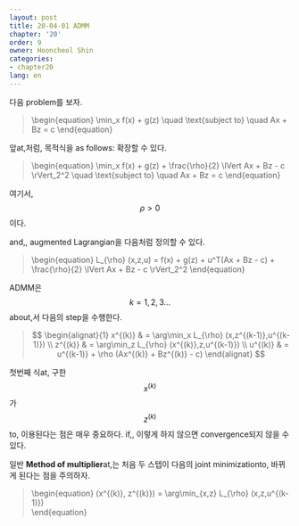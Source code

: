 ```yaml
---
layout: post
title: 20-04-01 ADMM
chapter: '20'
order: 9
owner: Hooncheol Shin
categories:
- chapter20
lang: en
---
```


다음 problem를 보자. 
>\begin{equation}
\min_x f(x) + g(z) \quad \text{subject to} \quad Ax + Bz = c
\end{equation}

앞at,처럼, 목적식을 as follows: 확장할 수 있다. 
>\begin{equation}
\min_x f(x) + g(z) + \frac{\rho}{2} \lVert Ax + Bz - c \rVert_2^2 \quad \text{subject to} \quad Ax + Bz = c
\end{equation}

여기서, $$\rho > 0$$ 이다. 

and,, augmented Lagrangian을 다음처럼 정의할 수 있다.  
>\begin{equation}
L_{\rho} (x,z,u) = f(x) + g(z) + u^T(Ax + Bz - c) + \frac{\rho}{2} \lVert Ax + Bz - c \rVert_2^2
\end{equation}

ADMM은 $$k=1,2,3 \dots$$about,서 다음의 step을 수행한다. 
> $$
> \begin{alignat}{1}
> x^{(k)} & = \arg\min_x  L_{\rho} (x,z^{(k-1)},u^{(k-1)}) \\
> z^{(k)} & = \arg\min_z  L_{\rho} (x^{(k)},z,u^{(k-1)}) \\
> u^{(k)} & = u^{(k-1)} + \rho (Ax^{(k)} + Bz^{(k)} - c) 
> \end{alignat}
> $$

첫번째 식at, 구한 $$x^{(k)}$$가 $$z^{(k)}$$to, 이용된다는 점은 매우 중요하다. if,, 이렇게 하지 않으면 convergence되지 않을 수 있다.

일반 **Method of multiplier**at,는 처음 두 스텝이 다음의 joint minimizationto, 바뀌게 된다는 점을 주의하자.
>\begin{equation}
(x^{(k)}, z^{(k)}) = \arg\min_{x,z} L_{\rho} (x,z,u^{(k-1)})     
\end{equation}
